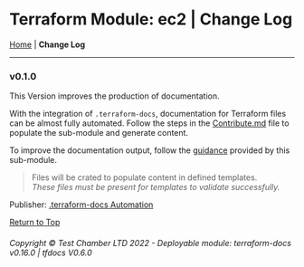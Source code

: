 # Terraform Module: ec2 | Change Log


[Home](../ReadMe.md) |
**Change Log**

---

### **v0.1.0**

This Version improves the production of documentation.

With the integration of `.terraform-docs`, documentation for Terraform files can be almost fully automated.
Follow the steps in the [Contribute.md](Contribute.md) file to populate the sub-module and generate content.

To improve the documentation output, follow the [guidance](../.terraform-docs/ReadMe.md) provided by this sub-module.

> Files will be crated to populate content in defined templates.<br>*These files must be present for templates to validate successfully.*

Publisher: [.terraform-docs Automation](Contribute.md)


[Return to Top](#)


###### Copyright &copy; Test Chamber LTD 2022 - *Deployable* module: terraform-docs v0.16.0 | tfdocs V0.6.0 